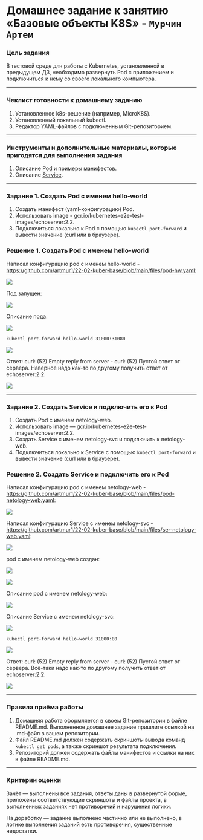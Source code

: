 # Домашнее задание к занятию «Базовые объекты K8S» - `Мурчин Артем`

### Цель задания

В тестовой среде для работы с Kubernetes, установленной в предыдущем ДЗ, необходимо развернуть Pod с приложением и подключиться к нему со своего локального компьютера. 

------

### Чеклист готовности к домашнему заданию

1. Установленное k8s-решение (например, MicroK8S).
2. Установленный локальный kubectl.
3. Редактор YAML-файлов с подключенным Git-репозиторием.

------

### Инструменты и дополнительные материалы, которые пригодятся для выполнения задания

1. Описание [Pod](https://kubernetes.io/docs/concepts/workloads/pods/) и примеры манифестов.
2. Описание [Service](https://kubernetes.io/docs/concepts/services-networking/service/).

------

### Задание 1. Создать Pod с именем hello-world

1. Создать манифест (yaml-конфигурацию) Pod.
2. Использовать image - gcr.io/kubernetes-e2e-test-images/echoserver:2.2.
3. Подключиться локально к Pod с помощью `kubectl port-forward` и вывести значение (curl или в браузере).

### Решение 1. Создать Pod с именем hello-world

Написал конфигурацию pod с именем hello-world - https://github.com/artmur1/22-02-kuber-base/blob/main/files/pod-hw.yaml:

![](https://github.com/artmur1/22-02-kuber-base/blob/main/img/22-02-01-01.png)

Под запущен:

![](https://github.com/artmur1/22-02-kuber-base/blob/main/img/22-02-01-02.png)

Описание пода:

![](https://github.com/artmur1/22-02-kuber-base/blob/main/img/22-02-01-03.png)

    kubectl port-forward hello-world 31000:31080

![](https://github.com/artmur1/22-02-kuber-base/blob/main/img/22-02-01-04.png)

Ответ: curl: (52) Empty reply from server - curl: (52) Пустой ответ от сервера. Наверное надо как-то по другому получить ответ от echoserver:2.2.

![](https://github.com/artmur1/22-02-kuber-base/blob/main/img/22-02-01-05.png)

------

### Задание 2. Создать Service и подключить его к Pod

1. Создать Pod с именем netology-web.
2. Использовать image — gcr.io/kubernetes-e2e-test-images/echoserver:2.2.
3. Создать Service с именем netology-svc и подключить к netology-web.
4. Подключиться локально к Service с помощью `kubectl port-forward` и вывести значение (curl или в браузере).

### Решение 2. Создать Service и подключить его к Pod

Написал конфигурацию pod с именем netology-web - https://github.com/artmur1/22-02-kuber-base/blob/main/files/pod-netology-web.yaml:

![](https://github.com/artmur1/22-02-kuber-base/blob/main/img/22-02-02-01.png)

Написал конфигурацию Service с именем netology-svc - https://github.com/artmur1/22-02-kuber-base/blob/main/files/ser-netology-web.yaml:

![](https://github.com/artmur1/22-02-kuber-base/blob/main/img/22-02-02-02.png)

pod с именем netology-web создан:

![](https://github.com/artmur1/22-02-kuber-base/blob/main/img/22-02-02-03.png)

![](https://github.com/artmur1/22-02-kuber-base/blob/main/img/22-02-02-04.png)

Описание pod с именем netology-web:

![](https://github.com/artmur1/22-02-kuber-base/blob/main/img/22-02-02-05.png)

Описание Service с именем netology-svc:

![](https://github.com/artmur1/22-02-kuber-base/blob/main/img/22-02-02-06.png)

    kubectl port-forward hello-world 31000:80

![](https://github.com/artmur1/22-02-kuber-base/blob/main/img/22-02-02-07.png)

Ответ: curl: (52) Empty reply from server - curl: (52) Пустой ответ от сервера. Всё-таки надо как-то по другому получить ответ от echoserver:2.2.

![](https://github.com/artmur1/22-02-kuber-base/blob/main/img/22-02-02-08.png)

------

### Правила приёма работы

1. Домашняя работа оформляется в своем Git-репозитории в файле README.md. Выполненное домашнее задание пришлите ссылкой на .md-файл в вашем репозитории.
2. Файл README.md должен содержать скриншоты вывода команд `kubectl get pods`, а также скриншот результата подключения.
3. Репозиторий должен содержать файлы манифестов и ссылки на них в файле README.md.

------

### Критерии оценки
Зачёт — выполнены все задания, ответы даны в развернутой форме, приложены соответствующие скриншоты и файлы проекта, в выполненных заданиях нет противоречий и нарушения логики.

На доработку — задание выполнено частично или не выполнено, в логике выполнения заданий есть противоречия, существенные недостатки.

